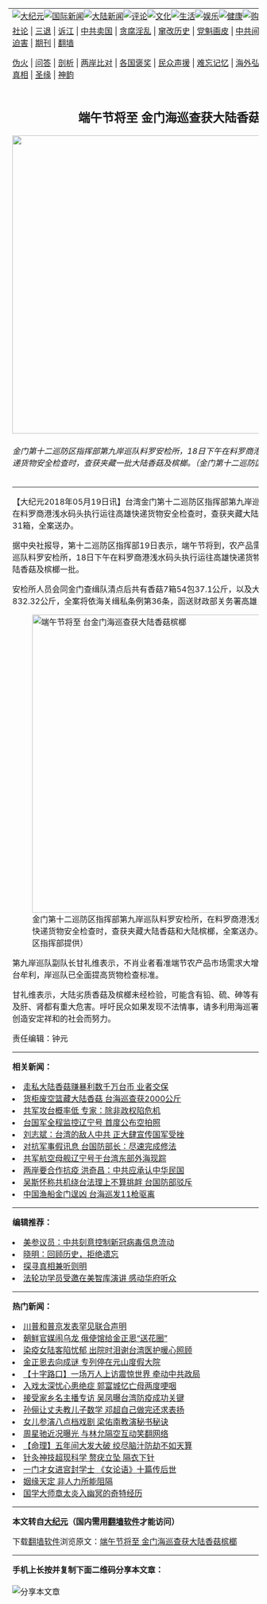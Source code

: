 <a name="1" id="1" target="_blank"></a><span id="1"></span>
<table align=center border="0"><tr><td colspan="2" VALIGN=TOP><a href="https://github.com/edsp2886/djy/blob/master/gb/nsc413.md#1"><img src="https://raw.githubusercontent.com/edsp2886/www/master/t/djy/1.jpg" title="大纪元"></a><a href="https://github.com/edsp2886/djy/blob/master/gb/n24hr.md#1"><img src="https://raw.githubusercontent.com/edsp2886/www/master/t/djy/3.jpg" title="国际新闻"></a><a href="https://github.com/edsp2886/djy/blob/master/gb/nsc413.md#1"><img src="https://raw.githubusercontent.com/edsp2886/www/master/t/djy/4.jpg" title="大陆新闻"></a><a href="https://github.com/edsp2886/djy/blob/master/gb/news392.md#1"><img src="https://raw.githubusercontent.com/edsp2886/www/master/t/djy/5.jpg" title="评论"></a><a href="https://github.com/edsp2886/djy/blob/master/gb/news2007.md#1"><img src="https://raw.githubusercontent.com/edsp2886/www/master/t/djy/6.jpg" title="文化"></a><a href="https://github.com/edsp2886/djy/blob/master/gb/news2008.md#1"><img src="https://raw.githubusercontent.com/edsp2886/www/master/t/djy/7.jpg" title="生活"></a><a href="https://github.com/edsp2886/djy/blob/master/gb/ncyule.md#1"><img src="https://raw.githubusercontent.com/edsp2886/www/master/t/djy/8.jpg" title="娱乐"></a><a href="https://github.com/edsp2886/djy/blob/master/gb/nsc1002.md#1"><img src="https://raw.githubusercontent.com/edsp2886/www/master/t/djy/9.jpg" title="健康"><a href="https://www.youlucky.com"><img src="https://raw.githubusercontent.com/edsp2886/www/master/t/djy/10.jpg" title="购物"></a><a href="https://donate.epochtimes.com/?utm_medium=epochtimes&utm_source=referral&utm_campaign=donate_button_djyarticleheader"><img src="https://raw.githubusercontent.com/edsp2886/www/master/t/djy/12.jpg" title="捐款"></a></td></tr>
<tr><td colspan="2" VALIGN=TOP><a target="_blank" href="https://github.com/edsp2886/djy/blob/master/gb/9p.md#1">社论</a> | <a target="_blank" href="https://github.com/edsp2886/djy/blob/master/gb/nf5657.md#1">三退</a> | <a target="_blank" href="https://github.com/edsp2886/djy/blob/master/gb/nf6124.md#1">诉江</a> | <a target="_blank" href="https://github.com/edsp2886/djy/blob/master/gb/nf1176117.md#1">中共卖国</a> | <a target="_blank" href="https://github.com/edsp2886/djy/blob/master/gb/nf5773.md#1">贪腐淫乱</a> | <a target="_blank" href="https://github.com/edsp2886/djy/blob/master/gb/nf1176115.md#1">窜改历史</a> | <a target="_blank" href="https://github.com/edsp2886/djy/blob/master/gb/nf1176107.md#1">党魁画皮</a> | <a target="_blank" href="https://github.com/edsp2886/djy/blob/master/gb/nf1320400.md#1">中共间谍</a> | <a target="_blank" href="https://github.com/edsp2886/djy/blob/master/gb/nf1176114.md#1">破坏传统</a> | <a target="_blank" href="https://github.com/edsp2886/ntdtv/blob/master/gb/prog447_1.md#1">恶贯满盈</a> | <a target="_blank" href="https://github.com/edsp2886/djy/blob/master/gb/ncid278.md#1">人权</a> | <a target="_blank" href="https://github.com/edsp2886/djy/blob/master/gb/nf1176111.md#1">迫害</a> | <a target="_blank" href="https://gitlab.com/szzdlab/mh-qikan/blob/master/README.md#1">期刊</a> | <a target="_blank" href="https://github.com/edsp2886/www/blob/master/README.md?zsrh#8">翻墙</a></p><p><a target="_blank" href="https://github.com/edsp2886/djy/blob/master/gb/nf5562.md#1">伪火</a> | <a target="_blank" href="https://github.com/edsp2886/djy/blob/master/gb/nf4378.md#1">问答</a> | <a target="_blank" href="https://github.com/edsp2886/djy/blob/master/gb/nf5792.md#1">剖析</a> | <a target="_blank" href="https://github.com/edsp2886/djy/blob/master/gb/nf5735.md#1">两岸比对</a> | <a target="_blank" href="https://github.com/edsp2886/djy/blob/master/gb/nf6119.md#1">各国褒奖</a> | <a target="_blank" href="https://github.com/edsp2886/djy/blob/master/gb/nf6120.md#1">民众声援</a> | <a target="_blank" href="https://github.com/edsp2886/djy/blob/master/gb/nf1188594.md#1">难忘记忆</a> | <a target="_blank" href="https://github.com/edsp2886/djy/blob/master/gb/nf3180.md#1">海外弘传</a> | <a target="_blank" href="https://github.com/edsp2886/djy/blob/master/gb/nf5410.md#1">万人上访</a> | <a target="_blank" href="https://github.com/edsp2886/ntdtv/blob/master/gb/prog1530_1.md#1">和平抗议</a> | <a target="_blank" href="https://github.com/edsp2886/djy/blob/master/gb/nf4386.md#1">支持</a> | <a target="_blank" href="https://github.com/edsp2886/djy/blob/master/gb/nf4389.md#1">真相</a> | <a target="_blank" href="https://github.com/edsp2886/djy/blob/master/gb/nf5790.md#1">圣缘</a> | <a target="_blank" href="https://github.com/edsp2886/djy/blob/master/gb/nf4786.md#1">神韵</a></td></tr>
<tr><td VALIGN=TOP width="626"><h2 align=center>端午节将至 金门海巡查获大陆香菇槟榔</h2>
<img width="600" src="https://i.epochtimes.com/assets/uploads/2018/05/1805190117522378-600x400.jpg" />
<h6>金门第十二巡防区指挥部第九岸巡队料罗安检所，18日下午在料罗商港浅水码头执行运往高雄快递货物安全检查时，查获夹藏一批大陆香菇及槟榔。（金门第十二巡防区指挥部提供）
</h6>
<hr>
<p>【大纪元2018年05月19日讯】台湾金门第十二巡防区指挥部第九岸巡队料罗安检所，5月19日在料罗商港浅水码头执行运往高雄快递货物安全检查时，查获夹藏<ahref="https://github.com/edsp2886/djy/blob/master/gb/tag/%E5%A4%A7%E9%99%86%E9%A6%99%E8%8F%87.md#1">大陆香菇</a>7箱54包和<ahref="https://github.com/edsp2886/djy/blob/master/gb/tag/%E5%A4%A7%E9%99%86%E6%A7%9F%E6%A6%94.md#1">大陆槟榔</a>31箱，全案送办。</p>
<p>据中央社报导，第十二巡防区指挥部19日表示，<ahref="https://github.com/edsp2886/djy/blob/master/gb/tag/%E7%AB%AF%E5%8D%88%E8%8A%82.md#1">端午节</a>将到，农产品需求高，私枭蠢动；第九岸巡队料罗安检所，18日下午在料罗商港浅水码头执行运往高雄快递货物安全检查时，查获夹藏<ahref="https://github.com/edsp2886/djy/blob/master/gb/tag/%E5%A4%A7%E9%99%86%E9%A6%99%E8%8F%87.md#1">大陆香菇</a>及槟榔一批。</p>
<p>安检所人员会同金门查缉队清点后共有香菇7箱54包37.1公斤，以及<ahref="https://github.com/edsp2886/djy/blob/master/gb/tag/%E5%A4%A7%E9%99%86%E6%A7%9F%E6%A6%94.md#1">大陆槟榔</a>2板共31箱832.32公斤，全案将依海关缉私条例第36条，函送财政部关务署高雄关裁处。</p>
<figure id="attachment_10408847" style="width: 600px" class="wp-caption aligncenter"><ahref="https://i.epochtimes.com/assets/uploads/2018/05/1805190116582378.jpg"><img class="size-large wp-image-10408847" title="端午节将至 台金门海巡查获大陆香菇槟榔" src="https://i.epochtimes.com/assets/uploads/2018/05/1805190116582378-600x336.jpg" alt="端午节将至 台金门海巡查获大陆香菇槟榔" width="600" b="336" /></a><figcaption class="wp-caption-text">金门第十二巡防区指挥部第九岸巡队料罗安检所，在料罗商港浅水码头执行运往高雄快递货物安全检查时，查获夹藏大陆香菇和大陆槟榔，全案送办。 （金门第十二巡防区指挥部提供）</figcaption></figure>
<p>第九岸巡队副队长甘礼维表示，不肖业者看准端节农产品市场需求大增，趁机将大陆劣质农产输台牟利，岸巡队已全面提高货物检查标准。</p>
<p>甘礼维表示，大陆劣质香菇及槟榔未经检验，可能含有铅、硫、砷等有毒物质，对人体呼吸系统及肝、肾都有重大危害。呼吁民众如果发现不法情事，请多利用海巡署118免费服务专线，共同创造安定祥和的社会而努力。</p>
<p>责任编辑：钟元</p>

<hr>


<strong>相关新闻：</strong>
<li><a href="https://github.com/edsp2886/djy/blob/master/gb/17/1/25/n8743795.md#1">走私大陆香菇赚暴利数千万台币 业者交保</a></li>
<li><a href="https://github.com/edsp2886/djy/blob/master/gb/18/3/30/n10263544.md#1">货柜废空篮藏大陆香菇 台海巡查获2000公斤</a></li>
<li><a href="https://github.com/edsp2886/djy/blob/master/gb/20/4/26/n12062410.md#1">共军攻台概率低 专家：除非政权陷危机</a></li>
<li><a href="https://github.com/edsp2886/djy/blob/master/gb/20/4/23/n12055776.md#1">台国军全程监控辽宁号 首度公布空拍照</a></li>
<li><a href="https://github.com/edsp2886/djy/blob/master/gb/20/4/23/n12054972.md#1">刘志斌：台湾的敌人中共 正大肆宣传国军受挫</a></li>
<li><a href="https://github.com/edsp2886/djy/blob/master/gb/20/4/15/n12033781.md#1">对抗军事假讯息 台国防部长：尽速完成修法</a></li>
<li><a href="https://github.com/edsp2886/djy/blob/master/gb/20/4/12/n12024678.md#1">共军航空母舰辽宁号于台湾东部外海现踪</a></li>
<li><a href="https://github.com/edsp2886/djy/blob/master/gb/20/3/30/n11988442.md#1">两岸要合作抗疫 洪奇昌：中共应承认中华民国</a></li>
<li><a href="https://github.com/edsp2886/djy/blob/master/gb/20/3/21/n11960602.md#1">吴斯怀称共机绕台法理上不算挑衅 台国防部驳斥</a></li>
<li><a href="https://github.com/edsp2886/djy/blob/master/gb/20/3/19/n11954375.md#1">中国渔船金门逞凶 台海巡发11枪驱离</a></li>
<hr>


<strong>编辑推荐：</strong>
<li><a href="https://github.com/onzhi266/djy/blob/master/gb/20/2/22/n11887949.md#1">美参议员：中共刻意控制新冠病毒信息流动</a></li>
<li><a href="https://github.com/tsiac2612/djy/blob/master/gb/19/8/27/n11481511.md#1" target="_blank">晓明：回顾历史，拒绝遗忘</a></li><li><a href="https://github.com/edsp2886/djy/blob/master/gb/11/6/17/n3289382.md?dfh#1" target="_blank">探寻真相兼听则明</a></li><li><a href="https://github.com/tsiac2612/djy/blob/master/gb/19/10/4/n11569061.md#1" target="_blank">法轮功学员受邀在美智库演讲 感动华府听众</a></li>
<hr>

<strong>热门新闻：</strong>
<li><a href="https://github.com/edsp2886/djy/blob/master/gb/20/4/25/n12061249.md#1">川普和普京发表罕见联合声明</a></li>
<li><a href="https://github.com/edsp2886/djy/blob/master/gb/20/4/25/n12061172.md#1">朝鲜官媒闹乌龙 俄使馆给金正恩“送花圈”</a></li>
<li><a href="https://github.com/edsp2886/djy/blob/master/gb/20/4/26/n12061998.md#1">染疫女陆客陷忧郁 出院时泪谢台湾医护暖心照顾</a></li>
<li><a href="https://github.com/edsp2886/djy/blob/master/gb/20/4/26/n12061608.md#1">金正恩去向成谜 专列停在元山度假大院</a></li>
<li><a href="https://github.com/edsp2886/djy/blob/master/gb/20/4/25/n12059635.md#1">【十字路口】一场万人上访震惊世界 牵动中共政局</a></li>
<li><a href="https://github.com/edsp2886/djy/blob/master/gb/20/4/24/n12059276.md#1">入戏太深忧心患绝症 郭富城忆亡母两度哽咽</a></li>
<li><a href="https://github.com/edsp2886/djy/blob/master/gb/20/4/26/n12061698.md#1">接受家乡名主播专访 吴凤曝台湾防疫成功关键</a></li>
<li><a href="https://github.com/edsp2886/djy/blob/master/gb/20/4/24/n12059453.md#1">孙俪让丈夫教儿子数学 邓超自己做完还求表扬</a></li>
<li><a href="https://github.com/edsp2886/djy/blob/master/gb/20/4/26/n12061797.md#1">女儿参演八点档戏剧 梁佑南教演秘书秘诀</a></li>
<li><a href="https://github.com/edsp2886/djy/blob/master/gb/20/4/26/n12062937.md#1">周星驰近况曝光 与林允隔空互动笑翻网络</a></li>
<li><a href="https://github.com/edsp2886/djy/blob/master/gb/20/4/1/n11993781.md#1">【命理】五年间大发大破 绞尽脑汁防劫不如天算</a></li>
<li><a href="https://github.com/edsp2886/djy/blob/master/gb/20/4/17/n12038960.md#1">针灸神技超现科学  赘疣立坠 隔衣下针</a></li>
<li><a href="https://github.com/edsp2886/djy/blob/master/gb/16/2/4/n4633423.md#1">一门才女进宫封学士  《女论语》十篇传后世</a></li>
<li><a href="https://github.com/edsp2886/djy/blob/master/gb/20/4/22/n12052766.md#1">姻缘天定 非人力所能阻隔</a></li>
<li><a href="https://github.com/edsp2886/djy/blob/master/gb/20/4/26/n12062205.md#1">国学大师章太炎入幽冥的奇特经历</a></li>
<hr>

<strong>本文转自<a href="https://www.epochtimes.com">大纪元</a>（国内需用<a href="https://github.com/edsp2886/www/blob/master/README.md#8">翻墙软件</a>才能访问）</strong><p>下载<a href="https://github.com/edsp2886/www/blob/master/README.md#8">翻墙软件</a>浏览原文：<a href="https://www.epochtimes.com/gb/18/5/19/n10408810.htm">端午节将至 金门海巡查获大陆香菇槟榔</a></p><hr>

<strong>手机上长按并复制下面二维码分享本文章：</strong><br><br><img src="http://d1p1.ip.zn2.us/v.php?action=qrcode&url=https://github.com/edsp2886/djy/blob/master/gb/18/5/19/n10408810.md%231" title="分享本文章"></td><td VALIGN=TOP><a href="https://github.com/edsp2886/djy/blob/master/gb/16/1/21/n4622075.md?dfh#1" target="_blank"><img src="https://raw.githubusercontent.com/edsp2886/djy/master/gb/300/wei-f1.jpg" title="中共的伪火骗局"  alt="中共的伪火骗局"></a><br><a href="https://github.com/edsp2886/www/blob/master/README.md?dfh#9" target="_blank"><img src="https://raw.githubusercontent.com/edsp2886/djy/master/gb/300/yong-h.jpg" title="永恒的见证"  alt="永恒的见证"></a><br><a href="https://github.com/edsp2886/djy/blob/master/gb/13/9/29/n3974789.md?dfh#1" target="_blank"><img src="https://raw.githubusercontent.com/edsp2886/djy/master/gb/300/shang-lnz.jpg" title="善良女子被中共投男牢"  alt="善良女子被中共投男牢"></a><br><a href="https://github.com/edsp2886/djy/blob/master/gb/16/3/16/n4663449.md?dfh#1" target="_blank"><img src="https://raw.githubusercontent.com/edsp2886/djy/master/gb/300/huo-z3.jpg" title="警卫目击活摘器官"  alt="警卫目击活摘器官"></a><br><a href="https://github.com/edsp2886/djy/blob/master/gb/16/8/7/n8177641.md?dfh#1" target="_blank"><img src="https://raw.githubusercontent.com/edsp2886/djy/master/gb/300/huo-z4.jpg" title="证人描述活摘恐怖"  alt="证人描述活摘恐怖"></a><br><a href="https://github.com/edsp2886/djy/blob/master/gb/10/4/19/n2881569.md?dfh#1" target="_blank"><img src="https://raw.githubusercontent.com/edsp2886/djy/master/gb/300/huo-z1.jpg" title="揭开活摘器官黑幕"  alt="揭开活摘器官黑幕"></a><br><a href="https://github.com/edsp2886/djy/blob/master/gb/10/11/7/n3077476.md?dfh#1" target="_blank"><img src="https://raw.githubusercontent.com/edsp2886/djy/master/gb/300/ma-ks.jpg" title="马克思的成魔之路"  alt="马克思的成魔之路"></a><br><a href="https://github.com/edsp2886/djy/blob/master/gb/14/6/9/n4173977.md?dfh#1" target="_blank"><img src="https://raw.githubusercontent.com/edsp2886/djy/master/gb/300/chang-zs.jpg" title="藏字石 蕴天机"  alt="藏字石 蕴天机"></a><br><a href="https://github.com/edsp2886/djy/blob/master/gb/18/5/10/n10381511.md?dfh#1" target="_blank"><img src="https://raw.githubusercontent.com/edsp2886/djy/master/gb/300/st1.jpg" title="关注3亿人三退"  alt="关注3亿人三退"></a><br><a href="https://github.com/edsp2886/djy/blob/master/gb/18/3/21/n10237682.md?dfh#1" target="_blank"><img src="https://raw.githubusercontent.com/edsp2886/djy/master/gb/300/jie-t.jpg" title="解体中共复兴中华"  alt="解体中共复兴中华"></a><br><a href="https://github.com/edsp2886/djy/blob/master/gb/9/2/9/n2422991.md?dfh#1" target="_blank"><img src="https://raw.githubusercontent.com/edsp2886/djy/master/gb/300/gao-zs.jpg" title="中共迫害良心律师"  alt="中共迫害良心律师"></a><br><a href="https://github.com/edsp2886/djy/blob/master/gb/18/12/9/n10900044.md?dfh#1" target="_blank"><img src="https://raw.githubusercontent.com/edsp2886/djy/master/gb/300/sj1.jpg" title="303万人举报江泽民"  alt="303万人举报江泽民"></a><br><a href="https://github.com/edsp2886/djy/blob/master/gb/18/8/28/n10672014.md?dfh#1" target="_blank"><img src="https://raw.githubusercontent.com/edsp2886/djy/master/gb/300/sj2.jpg" title="这些官员为何起诉江泽民"  alt="这些官员为何起诉江泽民"></a><br><a href="https://github.com/edsp2886/djy/blob/master/gb/8/12/18/n2367165.md?dfh#1" target="_blank"><img src="https://raw.githubusercontent.com/edsp2886/djy/master/gb/300/liangan.jpg" title="海峡两岸的强烈对比"  alt="海峡两岸的强烈对比"></a><br><a href="https://github.com/edsp2886/djy/blob/master/gb/15/12/10/n4593139.md?dfh#1" target="_blank"><img src="https://raw.githubusercontent.com/edsp2886/djy/master/gb/300/jia-ndzl.jpg" title="加拿大总理的贺信"  alt="加拿大总理的贺信"></a><br><a href="https://github.com/edsp2886/djy/blob/master/gb/11/6/17/n3289382.md?dfh#1" target="_blank"><img src="https://raw.githubusercontent.com/edsp2886/djy/master/gb/300/xiao-wd.jpg" title="探寻真相兼听则明"  alt="探寻真相兼听则明"></a><br><a href="https://github.com/edsp2886/djy/blob/master/gb/18/10/27/n10812623.md?dfh#1" target="_blank"><img src="https://raw.githubusercontent.com/edsp2886/djy/master/gb/300/yindu.jpg" title="印度媒体报道东方"  alt="印度媒体报道东方"></a><br><a href="https://github.com/edsp2886/djy/blob/master/gb/18/6/9/n10469652.md?dfh#1" target="_blank"><img src="https://raw.githubusercontent.com/edsp2886/djy/master/gb/300/xie-j.jpg" title="不一样的海外校园"  alt="不一样的海外校园"></a><br><a href="https://github.com/edsp2886/djy/blob/master/gb/7/4/5/n1669415.md?dfh#1" target="_blank"><img src="https://raw.githubusercontent.com/edsp2886/djy/master/gb/300/li-up.jpg" title="从大师到徒弟的传奇"  alt="从大师到徒弟的传奇"></a><br><a href="https://github.com/edsp2886/djy/blob/master/gb/17/5/26/n9191512.md?dfh#1" target="_blank"><img src="https://raw.githubusercontent.com/edsp2886/djy/master/gb/300/zfl2.jpg" title="亿万人与东方一本奇书"  alt="亿万人与东方一本奇书"></a><br><a href="https://github.com/edsp2886/djy/blob/master/gb/13/11/27/n4020290.md?dfh#1" target="_blank"><img src="https://raw.githubusercontent.com/edsp2886/djy/master/gb/300/zhen-h.jpg" title="大陆见不到的震撼场面"  alt="大陆见不到的震撼场面"></a><br><a href="https://github.com/edsp2886/djy/blob/master/gb/15/7/17/n4482910.md?dfh#1" target="_blank"><img src="https://raw.githubusercontent.com/edsp2886/djy/master/gb/300/dalu-sk.jpg" title="人心向善 大陆当初盛况"  alt="人心向善 大陆当初盛况"></a><br><a href="https://github.com/edsp2886/djy/blob/master/gb/19/1/5/n10955468.md?dfh#1" target="_blank"><img src="https://raw.githubusercontent.com/edsp2886/djy/master/gb/300/zfl1.jpg" title="追寻真理 这书讲什么"  alt="追寻真理 这书讲什么"></a><br><a href="https://github.com/edsp2886/www/blob/master/README.md?dfh#1" target="_blank"><img src="https://raw.githubusercontent.com/edsp2886/djy/master/gb/300/fq1.jpg" title="下载免费翻墙软件"  alt="下载免费翻墙软件"></a><br></td></tr></table>
